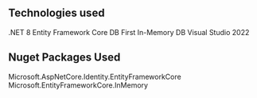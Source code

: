 ## Technologies used
.NET 8
Entity Framework Core
DB First 
In-Memory DB
Visual Studio 2022

## Nuget Packages Used
Microsoft.AspNetCore.Identity.EntityFrameworkCore
Microsoft.EntityFrameworkCore.InMemory
